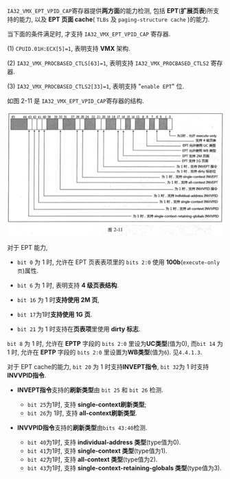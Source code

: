 

`IA32_VMX_EPT_VPID_CAP`寄存器提供**两方面**的能力检测, 包括 **EPT**(**扩展页表**)所支持的能力, 以及 **EPT 页面 cache**( `TLBs` 及 `paging-structure cache` )的能力.

当下面的条件满足时, 才支持 `IA32_VMX_EPT_VPID_CAP` 寄存器.

(1) `CPUID.01H:ECX[5]=1`, 表明支持 **VMX** 架构.

(2) `IA32_VMX_PROCBASED_CTLS[63]=1`, 表明支持 `IA32_VMX_PROCBASED_CTLS2` 寄存器.

(3) `IA32_VMX_PROCBASED_CTLS2[33]=1`, 表明支持 "`enable EPT`" 位.

如图 2-11 是 `IA32_VMX_EPT_VPID_CAP`寄存器的结构.

![2020-02-24-23-39-43.png](./images/2020-02-24-23-39-43.png)

对于 EPT 能力, 

* `bit 0` 为 1 时, 允许在 EPT 页表表项里的 `bits 2:0` 使用 **100b**(`execute-only页`)属性. 

* `bit 6` 为 1 时, 表明支持 **4 级页表结构**. 

* `bit 16` 为 1 时**支持使用 2M 页**, 

* `bit 17`为1时**支持使用 1G 页**. 

* `bit 21` 为 1 时支持在**页表项**里使用 **dirty 标志**.

`bit 8`  为 1 时, 允许在 **EPTP** 字段的 `bits 2:0` 里设为**UC类型**(值为0), 而`bit 14` 为 1 时, 允许在 **EPTP** 字段的 `bits 2:0` 里设置为**WB类型**(值为`6`). 见`4.4.1.3`.

对于 EPT cache的能力, `bit 20` 为 1 时支持**INVEPT指令**, `bit 32`为 1 时支持**INVVPID指令**. 

* **INVEPT指令**支持的**刷新类型**由 `bit 25` 和 `bit 26` 检测. 
    * `bit 25`为1时, 支持 **single-context刷新类型**;
    * `bit 26`为 1时, 支持 **all-context刷新类型**.

* **INVVPID指令**支持的**刷新类型**由`bits 43:40`检测. 
    * `bit 40`为1时, 支持 **individual-address 类型**(type值为0). 
    * `bit 41`为1时, 支持 **single-context 类型**(type值为1). 
    * `bit 42`为1时, 支持 **all-context 类型**(type值为2). 
    * `bit 43`为1时, 支持 **single-context-retaining-globals 类型**(type值为3).


